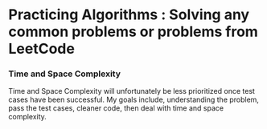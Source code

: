 # Practicing Algorithms : Solving any common problems or problems from LeetCode

### Time and Space Complexity
Time and Space Complexity will unfortunately be less prioritized once test cases have been successful. My goals include, understanding the problem, pass the test cases, cleaner code, then deal with time and space complexity.
